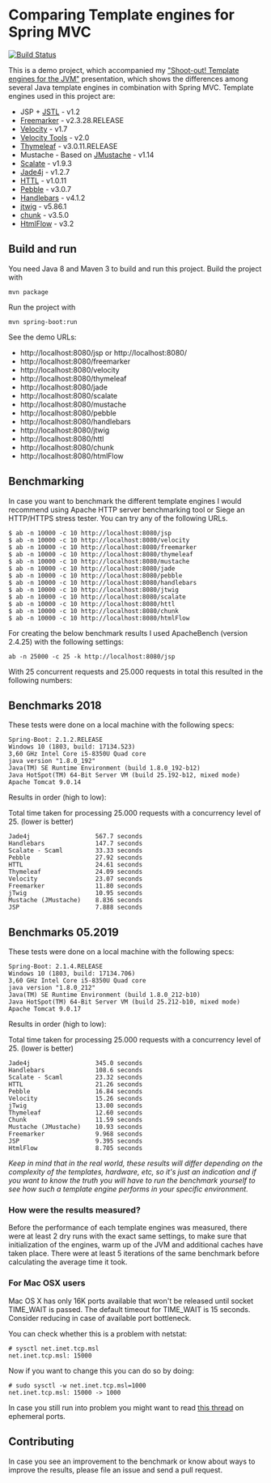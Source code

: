 # Comparing Template engines for Spring MVC

[![Build Status](https://travis-ci.org/jreijn/spring-comparing-template-engines.png?branch=master)](https://travis-ci.org/jreijn/spring-comparing-template-engines)

This is a demo project, which accompanied my ["Shoot-out! Template engines for the JVM"](http://www.slideshare.net/jreijn/comparing-templateenginesjvm) presentation, which shows the differences among several Java template engines in combination with Spring MVC. Template engines used in this project are:

* JSP + [JSTL](https://jstl.java.net/) - v1.2
* [Freemarker](http://www.freemarker.org/) - v2.3.28.RELEASE
* [Velocity](http://velocity.apache.org/) - v1.7
* [Velocity Tools](http://velocity.apache.org/tools/) - v2.0
* [Thymeleaf](http://www.thymeleaf.org/) - v3.0.11.RELEASE
* Mustache - Based on [JMustache](https://github.com/samskivert/jmustache) - v1.14
* [Scalate](http://scalate.fusesource.org/)  - v1.9.3
* [Jade4j](https://github.com/neuland/jade4j) - v1.2.7
* [HTTL](http://httl.github.io/en/) - v1.0.11
* [Pebble](https://pebbletemplates.io/) - v3.0.7
* [Handlebars](http://jknack.github.io/handlebars.java/) - v4.1.2
* [jtwig](http://jtwig.org/) - v5.86.1
* [chunk](http://www.x5software.com/chunk/) - v3.5.0
* [HtmlFlow](https://github.com/xmlet/HtmlFlow/) - v3.2


## Build and run
You need Java 8 and Maven 3 to build and run this project.
Build the project with

    mvn package

Run the project with

    mvn spring-boot:run

See the demo URLs:

  - http://localhost:8080/jsp or http://localhost:8080/
  - http://localhost:8080/freemarker
  - http://localhost:8080/velocity
  - http://localhost:8080/thymeleaf
  - http://localhost:8080/jade
  - http://localhost:8080/scalate
  - http://localhost:8080/mustache
  - http://localhost:8080/pebble
  - http://localhost:8080/handlebars
  - http://localhost:8080/jtwig
  - http://localhost:8080/httl  
  - http://localhost:8080/chunk
  - http://localhost:8080/htmlFlow

## Benchmarking

In case you want to benchmark the different template engines I would recommend using Apache HTTP server benchmarking tool or Siege an HTTP/HTTPS stress tester.
You can try any of the following URLs.

    $ ab -n 10000 -c 10 http://localhost:8080/jsp
    $ ab -n 10000 -c 10 http://localhost:8080/velocity
    $ ab -n 10000 -c 10 http://localhost:8080/freemarker
    $ ab -n 10000 -c 10 http://localhost:8080/thymeleaf
    $ ab -n 10000 -c 10 http://localhost:8080/mustache
    $ ab -n 10000 -c 10 http://localhost:8080/jade
    $ ab -n 10000 -c 10 http://localhost:8080/pebble
    $ ab -n 10000 -c 10 http://localhost:8080/handlebars
    $ ab -n 10000 -c 10 http://localhost:8080/jtwig
    $ ab -n 10000 -c 10 http://localhost:8080/scalate
    $ ab -n 10000 -c 10 http://localhost:8080/httl
    $ ab -n 10000 -c 10 http://localhost:8080/chunk
    $ ab -n 10000 -c 10 http://localhost:8080/htmlFlow


For creating the below benchmark results I used ApacheBench (version 2.4.25) with the following settings:

```
ab -n 25000 -c 25 -k http://localhost:8080/jsp
```
With 25 concurrent requests and 25.000 requests in total this resulted in the following numbers:


## Benchmarks 2018

These tests were done on a local machine with the following specs:

```
Spring-Boot: 2.1.2.RELEASE
Windows 10 (1803, build: 17134.523)
3,60 GHz Intel Core i5-8350U Quad core
java version "1.8.0_192"
Java(TM) SE Runtime Environment (build 1.8.0_192-b12)
Java HotSpot(TM) 64-Bit Server VM (build 25.192-b12, mixed mode)
Apache Tomcat 9.0.14
```

Results in order (high to low):

Total time taken for processing 25.000 requests with a concurrency level of 25. (lower is better)

```
Jade4j                  567.7 seconds
Handlebars              147.7 seconds
Scalate - Scaml         33.33 seconds
Pebble                  27.92 seconds
HTTL                    24.61 seconds
Thymeleaf               24.09 seconds
Velocity                23.07 seconds
Freemarker              11.80 seconds
jTwig                   10.95 seconds
Mustache (JMustache)    8.836 seconds
JSP                     7.888 seconds
```

## Benchmarks 05.2019

These tests were done on a local machine with the following specs:

```
Spring-Boot: 2.1.4.RELEASE
Windows 10 (1803, build: 17134.706)
3,60 GHz Intel Core i5-8350U Quad core
java version "1.8.0_212"
Java(TM) SE Runtime Environment (build 1.8.0_212-b10)
Java HotSpot(TM) 64-Bit Server VM (build 25.212-b10, mixed mode)
Apache Tomcat 9.0.17
```

Results in order (high to low):

Total time taken for processing 25.000 requests with a concurrency level of 25. (lower is better)

```
Jade4j                  345.0 seconds
Handlebars              108.6 seconds
Scalate - Scaml         23.32 seconds
HTTL                    21.26 seconds
Pebble                  16.84 seconds
Velocity                15.26 seconds
jTwig                   13.00 seconds
Thymeleaf               12.60 seconds
Chunk                   11.59 seconds
Mustache (JMustache)    10.93 seconds
Freemarker              9.968 seconds
JSP                     9.395 seconds
HtmlFlow                8.705 seconds
```

*Keep in mind that in the real world, these results will differ depending on the complexity of the templates, hardware, etc, so it's just an indication and if you want to know the truth you will have to run the benchmark yourself to see how such a template engine performs in your specific environment.*

### How were the results measured?

Before the performance of each template engines was measured, there were at least 2 dry runs with the exact same settings, to make sure that initialization of the engines, warm up of the JVM and additional caches have taken place. There were at least 5 iterations of the same benchmark before calculating the average time it took.

### For Mac OSX users

Mac OS X has only 16K ports available that won't be released until socket
TIME_WAIT is passed. The default timeout for TIME_WAIT is 15 seconds.
Consider reducing in case of available port bottleneck.

You can check whether this is a problem with netstat:

    # sysctl net.inet.tcp.msl
    net.inet.tcp.msl: 15000

Now if you want to change this you can do so by doing:

    # sudo sysctl -w net.inet.tcp.msl=1000
    net.inet.tcp.msl: 15000 -> 1000

In case you still run into problem you might want to read [this thread](http://stackoverflow.com/questions/1216267/ab-program-freezes-after-lots-of-requests-why/1217100#1217100) on ephemeral ports.

## Contributing

In case you see an improvement to the benchmark or know about ways to improve the results, please file an issue and send a pull request.
